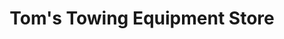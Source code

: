 ---
title: "Tom's Towing Equipment Store"
url: /waterford/toms-towing-equipment-store/
shop: car parts
---